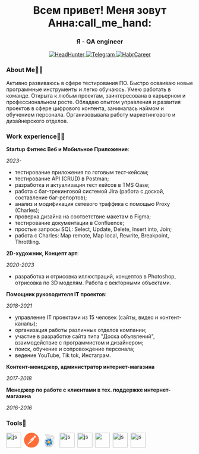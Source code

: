 <div id="header" align="center">
    <h1>Всем привет! Меня зовут Анна:call_me_hand:</h1>
    <h3>Я - QA engineer</h2>
</div>

<div id="badges" align="center">
    <a target="_blank" href="https://orel.hh.ru/resume/72abb09eff0ba369420039ed1f416531776248">
        <img src="https://img.shields.io/badge/HeadHunter-red?logo=HeadHunter&logoColor=white&style=for-the-badge" alt="HeadHunter"/>
    </a>
    <a target="_blank" href="https://t.me/vivalapanic">
        <img src="https://img.shields.io/badge/Telegram-blue?style=for-the-badge&logo=Telegram&logoColor=white"alt="Telegram"/>
    </a>
    <a target="_blank" href="https://career.habr.com/annetgd">
        <img src="https://img.shields.io/badge/HabrCareer-grey?style=for-the-badge&logo=HabrCareer&logoColor=white"alt="HabrCareer"/>
    </a>
</div>

### About Me:lotus_position_woman:
Aктивно развиваюсь в сфере тестирования ПО. Быстро осваиваю новые программные инструменты и легко обучаюсь. Умею работать в команде. Открыта     к любым проектам, заинтересована в карьерном и профессиональном росте.
Обладаю опытом управления и развития проектов в сфере цифрового контента, занималась наймом и обучением персонала. Организовывала работу         маркетингового и дизайнерского отделов. 

### Work experience:woman_technologist:
    
**Startup Фитнес Веб и Мобильное Приложение**:

*2023-*
- тестирование приложения по готовым тест-кейсам;
- тестирование API (CRUD) в Postman;
- разработка и актуализация тест кейсов в TMS Qase;
- работа с баг-трекинговой системой Jira (работа с доской, составление баг-репортов);
- анализ и модификация сетевого траффика с помощью Proxy (Charles);
- проверка дизайна на соответствие макетам в Figma;
- тестирование документации в Confluence;
- простые запросы SQL: Select, Update, Delete, Insert into, Join;
- работа с Charles: Map remote, Map local, Rewrite, Breakpoint, Throttling.

**2D-художник, Концепт арт**:

*2020-2023*
- разработка и отрисовка иллюстраций, концептов в Photoshop, отрисовка по 3D моделям. Работа с векторными объектами.

**Помощник руководителя IT проектов**:

*2018-2021*
- управление IT проектами из 15 человек (сайты, видео и контент-каналы);
- организация работы различных отделов компании;
- участие в разработке сайта типа "Доска объявлений", взаимодействие с программистом и дизайнером;
- поиск, обучение и сопровождение персонала;
- ведение YouTube, Tik tok, Инстаграм.

**Контент-менеджер, администратор интернет-магазина**

*2017-2018*

**Менеджер по работе с клиентами в тех. поддержке интернет-магазина**

*2016-2016*

### Tools:toolbox:
<div id="header">
    <img src="https://cdn.jsdelivr.net/gh/devicons/devicon/icons/photoshop/photoshop-plain.svg" title="js" width="40" height="40"/>&nbsp;
    <img src="postman-icon.svg" title="js" width="40" height="40"/>&nbsp;
    <img src="charlesproxy.svg" title="js" width="40" height="40"/>&nbsp;
    <img src="https://cdn.jsdelivr.net/gh/devicons/devicon/icons/jira/jira-original-wordmark.svg" title="js" width="40" height="40"/>&nbsp;
    <img src="https://cdn.jsdelivr.net/gh/devicons/devicon/icons/confluence/confluence-original-wordmark.svg" title="js" width="40" height="40"/>&nbsp;
    <img src="https://cdn.jsdelivr.net/gh/devicons/devicon/icons/postgresql/postgresql-original-wordmark.svg" width="40" height="40"/>&nbsp;
    <img src="https://cdn.jsdelivr.net/gh/devicons/devicon/icons/mysql/mysql-original-wordmark.svg" title="js" width="40" height="40"/>&nbsp;
    <img src="https://cdn.jsdelivr.net/gh/devicons/devicon/icons/figma/figma-original.svg" title="js" width="40" height="40"/>&nbsp;
</div>

